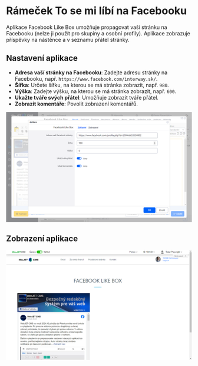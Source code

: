 # Rámeček To se mi líbí na Facebooku

Aplikace Facebook Like Box umožňuje propagovat vaši stránku na Facebooku (nelze ji použít pro skupiny a osobní profily). Aplikace zobrazuje příspěvky na nástěnce a v seznamu přátel stránky.

## Nastavení aplikace

- **Adresa vaší stránky na Facebooku**: Zadejte adresu stránky na Facebooku, např. `https://www.facebook.com/interway.sk/`.
- **Šířka**: Určete šířku, na kterou se má stránka zobrazit, např. `980`.
- **Výška**: Zadejte výšku, na kterou se má stránka zobrazit, např. `600`.
- **Ukažte tváře svých přátel**: Umožňuje zobrazit tváře přátel.
- **Zobrazit komentáře**: Povolit zobrazení komentářů.

![](editor.png)

## Zobrazení aplikace

![](app-facebook_like_box.png)
